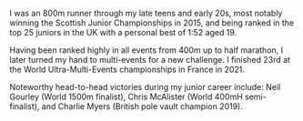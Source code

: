 
I was an 800m runner through my late teens and early 20s, most notably winning the Scottish Junior Championships in 2015, and being ranked in the top 25 juniors in the UK with a personal best of 1:52 aged 19.

Having been ranked highly in all events from 400m up to half marathon, I later turned my hand to multi-events for a new challenge. I finished 23rd at the World Ultra-Multi-Events championships in France in 2021.

Noteworthy head-to-head victories during my junior career include: Neil Gourley (World 1500m finalist), Chris McAlister (World 400mH semi-finalist), and Charlie Myers (British pole vault champion 2019).